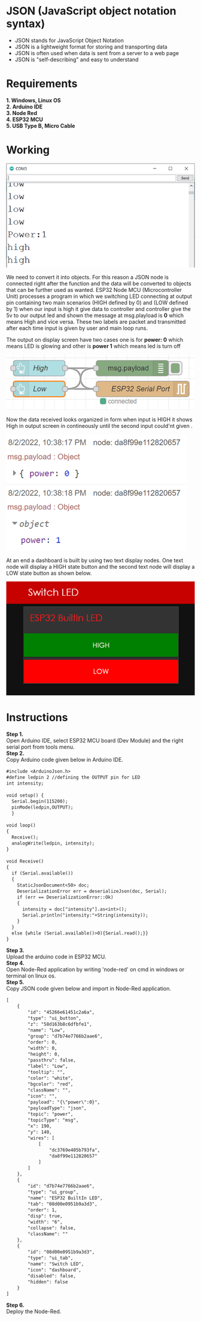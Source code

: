 # JSON (JavaScript object notation syntax) </br>

+ JSON stands for JavaScript Object Notation
+ JSON is a lightweight format for storing and transporting data
+ JSON is often used when data is sent from a server to a web page
+ JSON is "self-describing" and easy to understand

# Requirements

**1. Windows, Linux OS** </br>
**2. Arduino IDE** </br>
**3. Node Red** </br>
**4. ESP32 MCU** </br>
**5. USB Type B, Micro Cable** </br>

# Working

![NodesArchitecture](https://github.com/syedmohiuddinzia/Node-Red/blob/main/T4-%20SwitchLEDJSON/4.PNG) </br>

We need to convert it into objects. For this reason a JSON node is connected right after the function and the data will be converted to objects that can be further used as wanted. ESP32 Node MCU (Microcontroller Unit) processes a program in which we  switching LED connecting at output pin containing two main scenarios (HIGH defined by 0) and (LOW defined by 1) when our input is high it give data to controller and controller give the 5v to our output led and shown the message at msg.playload is **0** which means High and vice versa. These two labels are packet and transmitted after each time input is given by user and main loop runs. </br>

<!-- In Node Red application **Serial In Node** reads the data of ESP32 Node MCU. The data read is printed in **Debug Node** separately after each line but has an enter symbol binded with it, therefore first we need to remove it. For removing the enter **↵** symbol, a **Function Node** is used and below given javascript program is to be written in it. </br>
```
msg.payload = msg.payload.trim();
return msg;
```
This **Function Node** is connected right **↵** after the **Serial Node**. If **Debug Node** is connected after the function node then the each data is received separately without enter symbol. </br> -->
The output on display screen have two cases one is for **power: 0** which means LED is glowing and other is **power 1** which means led is turn off

![Data1](https://github.com/syedmohiuddinzia/Node-Red/blob/main/T4-%20SwitchLEDJSON/2.PNG) </br>

Now the data received looks organized in form when input is HIGH it shows High in output screen in contineously until the second input could'nt given . </br>

![Data2](https://github.com/syedmohiuddinzia/Node-Red/blob/main/T4-%20SwitchLEDJSON/3.PNG) </br>

At an end a dashboard is built by using two text display nodes. One text node will display a HIGH state button and the second text node will display a LOW state button as shown below. </br>

![Dashboard](https://github.com/syedmohiuddinzia/Node-Red/blob/main/T4-%20SwitchLEDJSON/1.PNG) </br>

# Instructions

**Step 1.** </br>
Open Arduino IDE, select ESP32 MCU board (Dev Module) and the right serial port from tools menu. </br>
**Step 2.** </br>
Copy Arduino code given below in Arduino IDE. </br>
```
#include <ArduinoJson.h>
#define ledpin 2 //defining the OUTPUT pin for LED
int intensity;

void setup() {
  Serial.begin(115200);
  pinMode(ledpin,OUTPUT);
  }

void loop() 
{
  Receive();
  analogWrite(ledpin, intensity);
}

void Receive()
{
  if (Serial.available())
  {
    StaticJsonDocument<50> doc;
    DeserializationError err = deserializeJson(doc, Serial);
    if (err == DeserializationError::Ok)
    {
      intensity = doc["intensity"].as<int>();
      Serial.println("intensity:"+String(intensity));
    }
  }
  else {while (Serial.available()>0){Serial.read();}}
}
```
**Step 3.** </br>
Upload the arduino code in ESP32 MCU. </br>
**Step 4.** </br>
Open Node-Red application by writing 'node-red' on cmd in windows or terminal on linux os. </br>
**Step 5.** </br>
Copy JSON code given below and import in Node-Red application. </br>
```
[
    {
        "id": "45266e61451c2a6a",
        "type": "ui_button",
        "z": "58d163b8c6dfbfe1",
        "name": "Low",
        "group": "d7b74e7766b2aae6",
        "order": 0,
        "width": 0,
        "height": 0,
        "passthru": false,
        "label": "Low",
        "tooltip": "",
        "color": "white",
        "bgcolor": "red",
        "className": "",
        "icon": "",
        "payload": "{\"power\":0}",
        "payloadType": "json",
        "topic": "power",
        "topicType": "msg",
        "x": 190,
        "y": 140,
        "wires": [
            [
                "dc3769e405b793fa",
                "da8f99e112820657"
            ]
        ]
    },
    {
        "id": "d7b74e7766b2aae6",
        "type": "ui_group",
        "name": "ESP32 BuiltIn LED",
        "tab": "08d00e0951b9a3d3",
        "order": 1,
        "disp": true,
        "width": "6",
        "collapse": false,
        "className": ""
    },
    {
        "id": "08d00e0951b9a3d3",
        "type": "ui_tab",
        "name": "Switch LED",
        "icon": "dashboard",
        "disabled": false,
        "hidden": false
    }
]
```
**Step 6.** </br>
Deploy the Node-Red.

